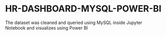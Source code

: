 # HR-DASHBOARD-MYSQL-POWER-BI
The dataset was cleaned and queried using MySQL inside Jupyter Notebook and visualizes using Power BI
